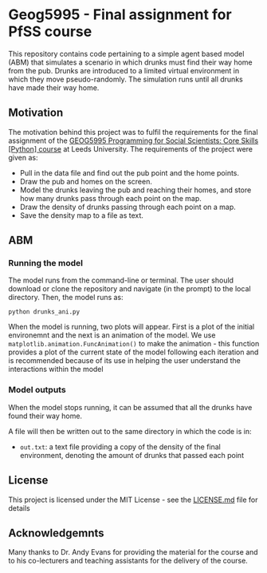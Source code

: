 # Geog5995 - Final assignment for PfSS course

This repository contains code pertaining to a simple agent based model (ABM) that simulates a scenario in which drunks must find their way home from the pub. Drunks are introduced to a limited virtual environment in which they move pseudo-randomly. The simulation runs until all drunks have made their way home.

## Motivation

The motivation behind this project was to fulfil the requirements for the final assignment of the [GEOG5995 Programming for Social Scientists: Core Skills [Python] course](http://www.geog.leeds.ac.uk/courses/computing/study/core-python-phd/ "GEOG5995") at Leeds University. The requirements of the project were given as:

* Pull in the data file and find out the pub point and the home points.
* Draw the pub and homes on the screen.
* Model the drunks leaving the pub and reaching their homes, and store how many drunks pass through each point on the map.
* Draw the density of drunks passing through each point on a map.
* Save the density map to a file as text.


## ABM

### Running the model

The model runs from the command-line or terminal. The user should download or clone the repository and navigate (in the prompt) to the local directory. Then, the model runs as:

```python drunks_ani.py```


When the model is running, two plots will appear. First is a plot of the initial environemnt and the next is an animation of the model. We use ```matplotlib.animation.FuncAnimation()``` to make the animation - this function provides a plot of the current state of the model following each iteration and is recommended because of its use in helping the user understand the interactions within the model


### Model outputs

When the model stops running, it can be assumed that all the drunks have found their way home. 

A file will then be written out to the same directory in which the code is in:

* ```out.txt```: a text file providing a copy of the density of the final environment, denoting the amount of drunks that passed each point


## License

This project is licensed under the MIT License - see the [LICENSE.md](LICENSE.md) file for details

## Acknowledgemnts

Many thanks to Dr. Andy Evans for providing the material for the course and to his co-lecturers and teaching assistants for the delivery of the course. 
